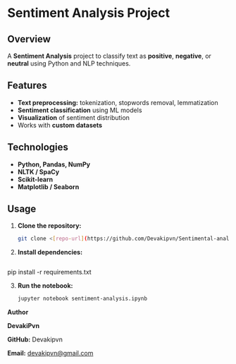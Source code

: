 # **Sentiment Analysis Project**

## **Overview**
A **Sentiment Analysis** project to classify text as **positive**, **negative**, or **neutral** using Python and NLP techniques.

## **Features**
- **Text preprocessing:** tokenization, stopwords removal, lemmatization  
- **Sentiment classification** using ML models  
- **Visualization** of sentiment distribution  
- Works with **custom datasets**

## **Technologies**
- **Python, Pandas, NumPy**  
- **NLTK / SpaCy**  
- **Scikit-learn**  
- **Matplotlib / Seaborn**

## **Usage**
1. **Clone the repository:**  
   ```bash
   git clone <[repo-url](https://github.com/Devakipvn/Sentimental-analysis-internship-project)>

2. **Install dependencies:**
      ```bash
  pip install -r requirements.txt

3. **Run the notebook:**
    ```bash
   jupyter notebook sentiment-analysis.ipynb

**Author**

**DevakiPvn**

**GitHub:** Devakipvn

**Email:** devakipvn@gmail.com

  

   
  
